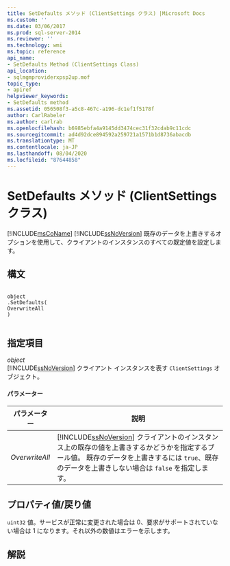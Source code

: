 ```yaml
---
title: SetDefaults メソッド (ClientSettings クラス) |Microsoft Docs
ms.custom: ''
ms.date: 03/06/2017
ms.prod: sql-server-2014
ms.reviewer: ''
ms.technology: wmi
ms.topic: reference
api_name:
- SetDefaults Method (ClientSettings Class)
api_location:
- sqlmgmproviderxpsp2up.mof
topic_type:
- apiref
helpviewer_keywords:
- SetDefaults method
ms.assetid: 056508f3-a5c8-467c-a196-dc1ef1f5178f
author: CarlRabeler
ms.author: carlrab
ms.openlocfilehash: b6985ebfa4a9145dd3474cec31f32cdab9c11cdc
ms.sourcegitcommit: ad4d92dce894592a259721a1571b1d8736abacdb
ms.translationtype: MT
ms.contentlocale: ja-JP
ms.lasthandoff: 08/04/2020
ms.locfileid: "87644858"
---
```

# <a name="setdefaults-method-clientsettings-class"></a>SetDefaults メソッド (ClientSettings クラス)
  [!INCLUDE[msCoName](../../includes/msconame-md.md)] [!INCLUDE[ssNoVersion](../../includes/ssnoversion-md.md)] 既存のデータを上書きするオプションを使用して、クライアントのインスタンスのすべての既定値を設定します。  
  
## <a name="syntax"></a>構文  
  
```  
  
object  
.SetDefaults(  
OverwriteAll  
)  
  
```  
  
## <a name="parts"></a>指定項目  
 *object*  
 [!INCLUDE[ssNoVersion](../../includes/ssnoversion-md.md)] クライアント インスタンスを表す `ClientSettings` オブジェクト。  
  
#### <a name="parameters"></a>パラメーター  
  
|パラメーター|説明|  
|---------------|-----------------|  
|*OverwriteAll*|[!INCLUDE[ssNoVersion](../../includes/ssnoversion-md.md)] クライアントのインスタンス上の既存の値を上書きするかどうかを指定するブール値。 既存のデータを上書きするには `true`、既存のデータを上書きしない場合は `false` を指定します。|  
  
## <a name="property-valuereturn-value"></a>プロパティ値/戻り値  
 `uint32` 値。サービスが正常に変更された場合は 0、要求がサポートされていない場合は 1 になります。それ以外の数値はエラーを示します。  
  
## <a name="remarks"></a>解説  
  
